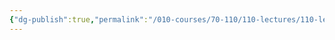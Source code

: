 ```yaml
---
{"dg-publish":true,"permalink":"/010-courses/70-110/110-lectures/110-lecture-5/","dgHomeLink":true,"dgPassFrontmatter":false,"dgShowBacklinks":true,"dgShowLocalGraph":true,"dgShowInlineTitle":false}
---
```


